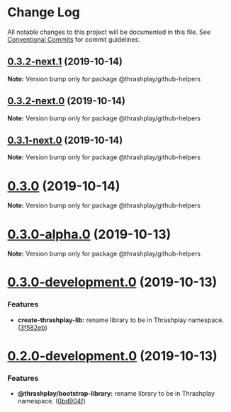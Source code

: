 # Change Log

All notable changes to this project will be documented in this file.
See [Conventional Commits](https://conventionalcommits.org) for commit guidelines.

## [0.3.2-next.1](https://github.com/thrashplay/thrashplay-app-creators/compare/@thrashplay/github-helpers@0.3.2-next.0...@thrashplay/github-helpers@0.3.2-next.1) (2019-10-14)

**Note:** Version bump only for package @thrashplay/github-helpers





## [0.3.2-next.0](https://github.com/thrashplay/thrashplay-app-creators/compare/@thrashplay/github-helpers@0.3.1-next.0...@thrashplay/github-helpers@0.3.2-next.0) (2019-10-14)

**Note:** Version bump only for package @thrashplay/github-helpers





## [0.3.1-next.0](https://github.com/thrashplay/thrashplay-app-creators/compare/@thrashplay/github-helpers@0.3.0...@thrashplay/github-helpers@0.3.1-next.0) (2019-10-14)

**Note:** Version bump only for package @thrashplay/github-helpers





# [0.3.0](https://github.com/thrashplay/thrashplay-app-creators/compare/@thrashplay/github-helpers@0.3.0-alpha.0...@thrashplay/github-helpers@0.3.0) (2019-10-14)

**Note:** Version bump only for package @thrashplay/github-helpers






# [0.3.0-alpha.0](https://github.com/thrashplay/thrashplay-app-creators/compare/@thrashplay/github-helpers@0.1.5...@thrashplay/github-helpers@0.3.0-alpha.0) (2019-10-13)

**Note:** Version bump only for package @thrashplay/github-helpers





# [0.3.0-development.0](https://github.com/thrashplay/thrashplay-app-creators/compare/@thrashplay/github-helpers@0.2.0-development.0...@thrashplay/github-helpers@0.3.0-development.0) (2019-10-13)


### Features

* **create-thrashplay-lib:** rename library to be in Thrashplay namespace. ([3f582eb](https://github.com/thrashplay/thrashplay-app-creators/commit/3f582eb))





# [0.2.0-development.0](https://github.com/thrashplay/thrashplay-app-creators/compare/@thrashplay/github-helpers@0.2.0-alpha.0...@thrashplay/github-helpers@0.2.0-development.0) (2019-10-13)


### Features

* **@thrashplay/bootstrap-library:** rename library to be in Thrashplay namespace. ([0bd904f](https://github.com/thrashplay/thrashplay-app-creators/commit/0bd904f))
